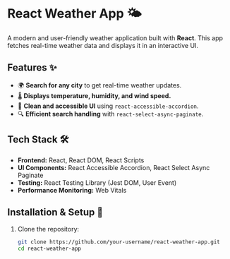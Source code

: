 # React Weather App 🌤️

A modern and user-friendly weather application built with **React**. This app fetches real-time weather data and displays it in an interactive UI.

## Features ✨

- 🌍 **Search for any city** to get real-time weather updates.
- 🌡️ **Displays temperature, humidity, and wind speed.**
- 🎨 **Clean and accessible UI** using `react-accessible-accordion`.
- 🔍 **Efficient search handling** with `react-select-async-paginate`.

## Tech Stack 🛠️

- **Frontend:** React, React DOM, React Scripts  
- **UI Components:** React Accessible Accordion, React Select Async Paginate  
- **Testing:** React Testing Library (Jest DOM, User Event)  
- **Performance Monitoring:** Web Vitals  

## Installation & Setup 🚀

1. Clone the repository:
   ```sh
   git clone https://github.com/your-username/react-weather-app.git
   cd react-weather-app
